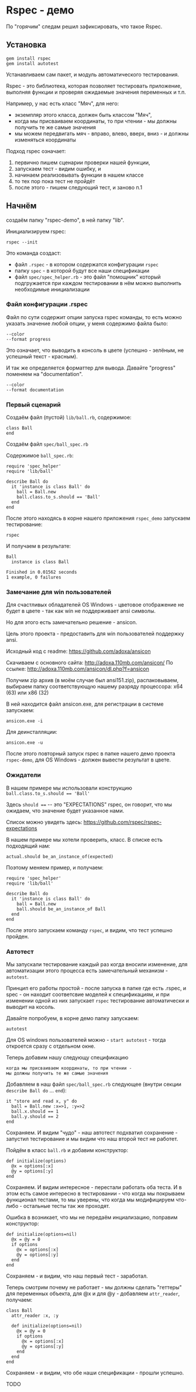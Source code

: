 Rspec - демо
============

По "горячим" следам решил зафиксировать, что такое Rspec.

## Установка

    gem install rspec
    gem install autotest

Устанавливаем сам пакет, и модуль автоматического тестирования.

Rspec - это библиотека, которая позволяет тестировать приложение, выполняя функции
и проверяя ожидаемые значения переменных и т.п.

Например, у нас есть класс "Мяч", для него:
 * экземпляр этого класса, должен быть классом "Мяч", 
 * когда мы присваиваем координаты, то при чтении - мы должны получить те же самые значения
 * мы можем передвигать мяч - вправо, влево, вверх, вниз - и должны изменяться координаты


Подход rspec означает:

1. первично пишем сценарии проверки нашей функции,
2. запускаем тест - видим ошибку, и 
3. начинаем реализовывать функции в нашем классе
4. то тех пор пока тест не пройдёт
5. после этого - пишем следующий тест, и заново п.1

## Начнём

создаём папку "rspec-demo", в ней папку "lib".

Инициализируем rspec:

    rspec --init

Это команда создаст:

  * файл `.rspec` - в котором содержатся конфигурации `rspec`
  * папку `spec` - в которой будут все наши спецификации
  * файл `spec/spec_helper.rb` - это файл "помощник" который подгружается при 
  каждом тестировании в нём можно выполнить необходимые инициализации

### Файл конфигурации .rspec

Файл по сути содержит опции запуска rspec команды, то есть можно указать значение
любой опции, у меня содержимо файла было:

    --color
    --format progress

Это означает, что выводить в консоль в цвете (успешно - зелёным, не успешный текст - красным).

И так же определяется форматтер для вывода. Давайте "progress" поменяем на "documentation".

    --color
    --format documentation



### Первый сценарий

Создаём файл (пустой) `lib/ball.rb`, содержимое:

    class Ball
    end

Создаём файл `spec/ball_spec.rb`

Содержимое `ball_spec.rb`:

    require 'spec_helper'
    require 'lib/ball'

    describe Ball do
      it 'instance is class Ball' do
        ball = Ball.new
        ball.class.to_s.should == 'Ball'
      end
    end

После этого находясь в корне нашего приложения `rspec_demo` запускаем тестирование:

    rspec

И получаем в результате:

    Ball
      instance is class Ball

    Finished in 0.01562 seconds
    1 example, 0 failures


### Замечание для win пользователей

Для счастливых обладателей OS Windows - цветовое отображение не будет в цвете - 
так как win не поддерживает ansi символы.

Но для этого есть замечательно решение - ansicon.

Цель этого проекта - предоставить для win пользователей поддержку ansi.

Исходный код с readme: https://github.com/adoxa/ansicon

Скачиваем с основного сайта: http://adoxa.110mb.com/ansicon/
По ссылке: http://adoxa.110mb.com/ansicon/dl.php?f=ansicon

Получим zip архив (в моём случае был ansi151.zip), распаковываем, 
выбираем папку соответствующую нашему разряду процессора: x64 (63) или x86 (32)

В ней находится файл ansicon.exe, для регистрации в системе запускаем:

    ansicon.exe -i

Для деинсталляции:

    ansicon.exe -u

После этого повторный запуск rspec в папке нашего демо проекта `rspec-demo`,
для OS Windows - должен вывести результат в цвете.


### Ожидатели


В нашем примере мы использовали конструкцию `ball.class.to_s.should == 'Ball'`

Здесь `should ==` -- это "EXPECTATIONS" rspec, он говорит, что мы ожидаем, что значение
будет указанное нами.

Список можно увидеть здесь: https://github.com/rspec/rspec-expectations

В нашем примере мы хотели проверить, класс. В списке есть подходящий нам:

    actual.should be_an_instance_of(expected)

Поэтому меняем пример, и получаем:

    require 'spec_helper'
    require 'lib/ball'

    describe Ball do
      it 'instance is class Ball' do
        ball = Ball.new
        ball.should be_an_instance_of Ball
      end
    end

После этого запускаем команду `rspec`, и видим, что тест успешно пройден.


### Автотест

Мы запускали тестирование каждый раз когда вносили изменение, 
для автоматизации этого процесса есть замечательный механизм - `autotest`.

Принцип его работы простой - после запуска в папке где есть .rspec, и spec - 
он находит соответсвие моделей к спецификациям, и при изменении одной из них 
запускает `rspec` тестирование автоматически и выводит на косоль.

Давайте попробуем, в корне демо папку запускаем:

    autotest

Для OS windows пользователей можно - `start autotest` - тогда откроется сразу с отдельном окне.

Теперь добавим нашу следующу спецификацию

    когда мы присваиваем координаты, то при чтении - 
    мы должны получить те же самые значения

Добавляем в наш файл `spec/ball_spec.rb` следующее (внутри секции `describe Ball do` ... `end`):

    it "store and read x, y" do
      ball = Ball.new :x=>1, :y=>2
      ball.x.should == 1
      ball.y.should == 2
    end

Сохраняем. И видим "чудо" - наш автотест подхватил сохранение - запустил тестирование
и мы видим что наш второй тест не работет.

Пойдём в класс `ball.rb` и добавим конструктор:

    def initialize(options)
      @x = options[:x]
      @y = options[:y]
    end

Сохраняем. И видим интересное - перестали работать оба теста. И в этом есть
самое интересно в тестировании - что когда мы покрываем функционал тестами,
то мы уверены, что когда мы модифицируем что-либо - остальные тесты так же 
проходят.

Ошибка в возникает, что мы не передаём инциализацию, поправим конструктор:

    def initialize(options=nil)
      @x = @y = 0
      if options
        @x = options[:x] 
        @y = options[:y]
      end
    end

Сохраняем - и видим, что наш первый тест - заработал.

Теперь смотрим почему не работает - мы должны сделать "геттеры" для переменных объекта,
для @x и для @y - добавляем `attr_reader`, получаем:

    class Ball
      attr_reader :x, :y

      def initialize(options=nil)
        @x = @y = 0
        if options
          @x = options[:x] 
          @y = options[:y]
        end
      end
    end

Сохраняем - и видим, что обе наши спецификации - прошли успешно.

TODO
